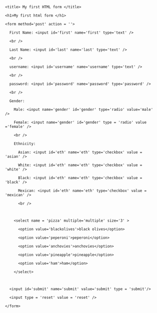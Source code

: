 <!DOCTYPE html>

<html>

  <head>

    <title> My first HTML form </title>

  </head>

  <body>

    <h1>My first html form </h1>

    <form method='post' action = ''>

      First Name: <input id='first' name='first' type='text' />

      <br />

      Last Name: <input id='last' name='last' type='text' />

      <br />

      username: <input id='username' name='username' type='text' />

      <br />

      password: <input id='password' name='password' type='password' />

      <br />

      Gender:

        Male: <input name='gender' id='gender' type='radio' value='male' />

        Female: <input name='gender' id='gender' type = 'radio' value ='female' />

        <br />

        Ethnicity: 

          Asian: <input id='eth' name='eth' type='checkbox' value = 'asian' />

          White: <input id='eth' name='eth' type='checkbox' value = 'white' />

          Black: <input id='eth' name='eth' type='checkbox' value = 'black' />

          Mexican: <input id='eth' name='eth' type='checkbox' value = 'mexican' />

          <br />

          

        <select name = 'pizza' multiple='multiple' size='3' >

          <option value='blackolives'>black olives</option>

          <option value='peperoni'>peperoni</option>

          <option value='anchovies'>anchovies</option>

          <option value='pineapple'>pineapple</option>

          <option value='ham'>ham</option>

        </select>

      

      <input id='submit' name='submit' value='submit' type = 'submit'/>

      <input type = 'reset' value = 'reset' />

    </form>

  </body>

</html>